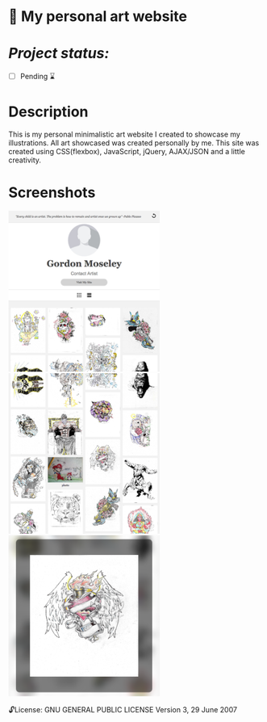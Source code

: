 
:art: My personal art  website
==============
***Project status:***
==============
<!--:white_check_mark: Complete -->
- [ ] Pending       :hourglass:
<!-- - [ ] Incomplete     :x: -->


Description
===========

This is my personal minimalistic art website I created to showcase my illustrations. All art showcased was created personally by me. This site was created using CSS(flexbox), JavaScript, jQuery, AJAX/JSON and a little creativity.


Screenshots
===========

<img src="https://github.com/moseleygj/WebPages/blob/master/Art/Screenshot.png" alt="screenshot2" width="300px"/>


<img src="https://github.com/moseleygj/WebPages/blob/master/Art/Screenshot1.png" alt="screenshot2" width="300px"/>


<img src="https://github.com/moseleygj/WebPages/blob/master/Art/Screenshot2.png" alt="screenshot2" width="300px"/>

 :unlock:License:
GNU GENERAL PUBLIC LICENSE Version 3, 29 June 2007



